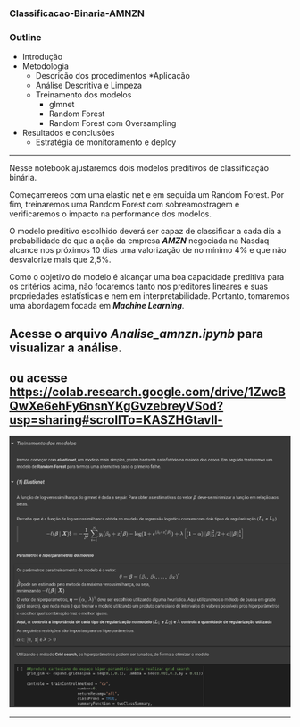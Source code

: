 ### Classificacao-Binaria-AMNZN


### Outline

* Introdução
* Metodologia
  * Descrição dos procedimentos
*Aplicação
  * Análise Descritiva e Limpeza
  * Treinamento dos modelos 
    * glmnet
    * Random Forest
    * Random Forest com Oversampling
* Resultados e conclusões
    * Estratégia de monitoramento e deploy
    
--------------------------------------------------

Nesse notebook ajustaremos dois modelos preditivos de classificação binária.
 
Começamereos com uma elastic net e em seguida um Random Forest. Por fim, treinaremos uma Random Forest com sobreamostragem e verificaremos o impacto na performance dos modelos.
 
O modelo preditivo escolhido deverá ser capaz de classificar a cada dia a probabilidade de que a ação da empresa ***AMZN*** negociada na Nasdaq alcance nos próximos 10 dias uma valorização de no
mínimo 4% e que não desvalorize mais que 2,5%.
 
Como o objetivo do modelo é alcançar uma boa capacidade preditiva para os critérios acima, não focaremos tanto nos preditores lineares e suas propriedades estatísticas e nem em interpretabilidade. Portanto, tomaremos uma abordagem focada em ***Machine Learning***.
 
 
## Acesse o arquivo  *Analise_amnzn.ipynb* para visualizar a análise.
## ou acesse https://colab.research.google.com/drive/1ZwcBQwXe6ehFy6nsnYKgGvzebreyVSod?usp=sharing#scrollTo=KASZHGtavll-
![alt text](azn.png)


---
